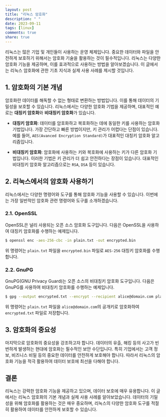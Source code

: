 ```yaml
---
layout: post
title: "리눅스 암호화"
description: " "
date: 2023-09-11
tags: [linux]
comments: true
share: true
---
```


리눅스는 많은 기업 및 개인들이 사용하는 운영 체제입니다. 중요한 데이터와 파일을 안전하게 보호하기 위해서는 암호화 기술을 활용하는 것이 필수적입니다. 리눅스는 다양한 암호화 기능을 제공하며, 이를 효과적으로 사용하는 방법을 알아보겠습니다. 이 글에서는 리눅스 암호화에 관한 기초 지식과 실제 사용 사례를 제시할 것입니다.

## 1. 암호화의 기본 개념

암호화란 데이터를 해독할 수 없는 형태로 변환하는 방법입니다. 이를 통해 데이터의 기밀성을 보호할 수 있습니다. 리눅스에서는 다양한 암호화 기법을 제공하며, 대표적인 예로는 **대칭키 암호화**와 **비대칭키 암호화**가 있습니다.

- **대칭키 암호화**: 데이터를 암호화하고 복호화하는 데에 동일한 키를 사용하는 암호화 기법입니다. 가장 간단하고 빠른 방법이지만, 키 관리가 어렵다는 단점이 있습니다. 예를 들어, `AES(Avanced Encryption Standard)`가 대표적인 대칭키 암호화 알고리즘입니다.

- **비대칭키 암호화**: 암호화에 사용하는 키와 복호화에 사용하는 키가 다른 암호화 기법입니다. 이러한 기법은 키 관리가 더 쉽고 안전하다는 장점이 있습니다. 대표적인 비대칭키 암호화 알고리즘으로는 `RSA`, `DSA` 등이 있습니다.

## 2. 리눅스에서의 암호화 사용하기

리눅스에서는 다양한 명령어와 도구를 통해 암호화 기능을 사용할 수 있습니다. 이번에는 가장 일반적인 암호화 관련 명령어와 도구를 소개하겠습니다.

### 2.1. OpenSSL

OpenSSL은 널리 사용되는 오픈 소스 암호화 도구입니다. 다음은 OpenSSL을 사용하여 대칭키 암호화를 수행하는 예제입니다.

```bash
$ openssl enc -aes-256-cbc -in plain.txt -out encrypted.bin
```

위 명령어는 `plain.txt` 파일을 `encrypted.bin` 파일로 `AES-256` 대칭키 암호화를 수행합니다.

### 2.2. GnuPG

GnuPG(GNU Privacy Guard)는 오픈 소스의 비대칭키 암호화 도구입니다. 다음은 GnuPG를 사용하여 비대칭키 암호화를 수행하는 예제입니다.

```bash
$ gpg --output encrypted.txt --encrypt --recipient alice@domain.com plain.txt
```

위 명령어는 `plain.txt` 파일을 `alice@domain.com`의 공개키로 암호화하여 `encrypted.txt` 파일로 저장합니다.

## 3. 암호화의 중요성

마지막으로 암호화의 중요성을 강조하고자 합니다. 데이터의 유출, 해킹 등의 사고가 빈번하게 발생하는 현대에 암호화는 필수적인 보안 수단입니다. 특히 기업에서는 고객 정보, 비즈니스 비밀 등의 중요한 데이터를 안전하게 보호해야 합니다. 따라서 리눅스의 암호화 기능을 적극 활용하여 데이터 보호에 최선을 다해야 합니다.

## 결론

리눅스는 강력한 암호화 기능을 제공하고 있으며, 데이터 보호에 매우 유용합니다. 이 글에서는 리눅스 암호화의 기본 개념과 실제 사용 사례를 알아보았습니다. 데이터의 기밀성을 위해 암호화를 활용하는 것은 매우 중요하며, 리눅스의 다양한 암호화 도구를 적절히 활용하여 데이터를 안전하게 보호할 수 있습니다.